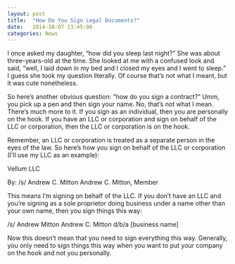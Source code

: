 ```yaml
---
layout: post
title:  "How Do You Sign Legal Documents?"
date:   2014-10-07 13:45:06
categories: News
---
```

I once asked my daughter, “how did you sleep last night?” She was about three-years-old at the time. She looked at me with a confused look and said, “well, I laid down in my bed and I closed my eyes and I went to sleep.” I guess she took my question literally. Of course that’s not what I meant, but it was cute nonetheless.

So here’s another obvious question: “how do you sign a contract?” Umm, you pick up a pen and then sign your name. No, that’s not what I mean. There’s much more to it. If you sign as an individual, then you are personally on the hook. If you have an LLC or corporation and sign on behalf of the LLC or corporation, then the LLC or corporation is on the hook.

Remember, an LLC or corporation is treated as a separate person in the eyes of the law. So here’s how you sign on behalf of the LLC or corporation (I’ll use my LLC as an example):
 
Vellum LLC
 
By: /s/ Andrew C. Mitton
Andrew C. Mitton, Member
 
This means I’m signing on behalf of the LLC. If you don’t have an LLC and you’re signing as a sole proprietor doing business under a name other than your own name, then you sign things this way:
 
/s/ Andrew Mitton
Andrew C. Mitton d/b/a [business name]
 
Now this doesn’t mean that you need to sign everything this way. Generally, you only need to sign things this way when you want to put your company on the hook and not you personally.